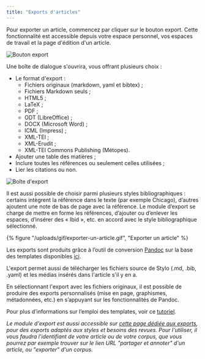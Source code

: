 ```yaml
---
title: "Exports d'articles"
---
```


Pour exporter un article, commencez par cliquer sur le bouton export. Cette fonctionnalité est accessible depuis votre espace personnel, vos espaces de travail et la page d'édition d'un article. 

![Bouton export](/uploads/images/refonte_doc/Export.png)

Une boîte de dialogue s'ouvrira, vous offrant plusieurs choix :

- Le format d'export :
    - Fichiers originaux (markdown, yaml et bibtex) ;
    - Fichiers Markdown seuls ;
    - HTML5 ;
    - LaTeX ;
    - PDF ;
    - ODT (LibreOffice) ;
    - DOCX (Microsoft Word) ;
    - ICML (Impress) ;
    - XML-TEI ;
    - XML-Erudit ;
    - XML-TEI Commons Publishing (Métopes).
- Ajouter une table des matières ;
- Inclure toutes les références ou seulement celles utilisées ;
- Lier les citations ou non.

![Boîte d'export](/uploads/images/refonte_doc/Exporter.png)

Il est aussi possible de choisir parmi plusieurs styles bibliographiques : certains intègrent la référence dans le texte (par exemple Chicago), d’autres ajoutent une note de bas de page avec la référence. Le module d’export se charge de mettre en forme les références, d’ajouter ou d’enlever les espaces, d’insérer des « Ibid », etc. en accord avec le style bibliographique sélectionné.

{% figure "/uploads/gif/exporter-un-article.gif", "Exporter un article" %}

Les exports sont produits grâce à l’outil de conversion [Pandoc](https://pandoc.org/) sur la base des templates disponibles [ici](https://framagit.org/stylo-editeur/templates-stylo).

L'export permet aussi de télécharger les fichiers source de Stylo (.md, .bib, .yaml) et les médias insérés dans l'article s'il y en a.

En sélectionnant l'export avec les fichiers originaux, il est possible de produire des exports personnalisés (mise en page, graphismes, métadonnées, etc.) en s’appuyant sur les fonctionnalités de Pandoc.

Pour plus d’informations sur l’emploi des templates, voir ce [tutoriel](https://gitlab.huma-num.fr/ecrinum/manuels/tutoriel-markdown-pandoc).

*Le module d'export est aussi accessible sur [cette page dédiée aux exports](https://export.stylo.huma-num.fr/), pour des exports adaptés aux styles et besoins des revues. Pour l'utiliser, il vous faudra l'identifiant de votre article ou de votre corpus, que vous pourrez par exemple trouver sur le lien URL "partager et annoter" d'un article, ou "exporter" d'un corpus.*

